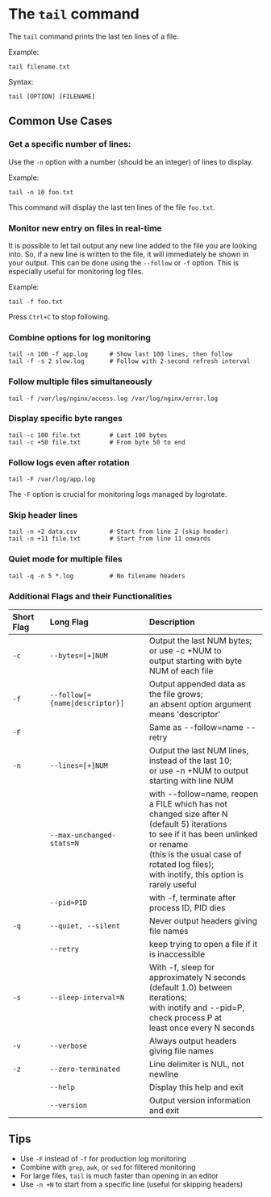 # The `tail` command

The `tail` command prints the last ten lines of a file.

Example:
```
tail filename.txt
```

Syntax:
```
tail [OPTION] [FILENAME]
```

## Common Use Cases

### Get a specific number of lines:

Use the `-n` option with a number (should be an integer) of lines to display.

Example:
```
tail -n 10 foo.txt
```

This command will display the last ten lines of the file `foo.txt`.

### Monitor new entry on files in real-time

It is possible to let tail output any new line added to the file you are looking into. So, if a new line is written to the file, it will immediately be shown in your output. This can be done using the `--follow` or `-f` option. This is especially useful for monitoring log files.

Example:
```
tail -f foo.txt
```
Press `Ctrl+C` to stop following.

### Combine options for log monitoring

```
tail -n 100 -f app.log      # Show last 100 lines, then follow
tail -f -s 2 slow.log       # Follow with 2-second refresh interval
```

### Follow multiple files simultaneously

```
tail -f /var/log/nginx/access.log /var/log/nginx/error.log
```

### Display specific byte ranges

```
tail -c 100 file.txt        # Last 100 bytes
tail -c +50 file.txt        # From byte 50 to end
```

### Follow logs even after rotation

```
tail -F /var/log/app.log
```
The `-F` option is crucial for monitoring logs managed by logrotate.

### Skip header lines

```
tail -n +2 data.csv         # Start from line 2 (skip header)
tail -n +11 file.txt        # Start from line 11 onwards
```

### Quiet mode for multiple files

```
tail -q -n 5 *.log          # No filename headers
```

### Additional Flags and their Functionalities

|**Short Flag**   |**Long Flag**   |**Description**   |
|:---|:---|:---|
|`-c`|`--bytes=[+]NUM`|Output the last NUM bytes;<br> or use -c +NUM to <br>output starting with byte NUM of each file|
|`-f`|<code>--follow[={name&#124;descriptor}]</code>|Output appended data as the file grows;<br>an absent option argument means 'descriptor'|
|`-F`||Same as --follow=name --retry|
|`-n`|`--lines=[+]NUM`|Output the last NUM lines, instead of the last 10;<br>or use -n +NUM to output starting with line NUM|
||`--max-unchanged-stats=N`|with --follow=name, reopen a FILE which has not<br>changed size after N (default 5) iterations<br>to see if it has been unlinked or rename<br>(this is the usual case of rotated log files);<br>with inotify, this option is rarely useful|
||`--pid=PID`|with -f, terminate after process ID, PID dies|
|`-q`|`--quiet, --silent`|Never output headers giving file names|
||`--retry`|keep trying to open a file if it is inaccessible|
|`-s`|`--sleep-interval=N`|With -f, sleep for approximately N seconds<br>(default 1.0) between iterations;<br>with inotify and --pid=P, check process P at<br>least once every N seconds|
|`-v`|`--verbose`|Always output headers giving file names|
|`-z`|`--zero-terminated`|Line delimiter is NUL, not newline|
||`--help`|Display this help and exit|
||`--version`|Output version information and exit|

## Tips

- Use `-F` instead of `-f` for production log monitoring
- Combine with `grep`, `awk`, or `sed` for filtered monitoring
- For large files, `tail` is much faster than opening in an editor
- Use `-n +N` to start from a specific line (useful for skipping headers)
